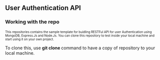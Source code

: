 <h2> User Authentication API </h2>

<h3> Working with the repo </h3>
<p style="font-size: 10px">This repositories contains the sample template for buidling RESTFul API for user Authentication using MongoDB, Express.Js and Node.Js. You can clone this repository to test inside your local machine and start using it on your own project.

To clone this, use <strong> git clone <repository path> </strong> command to have a copy of repository to your local machine.</p>

